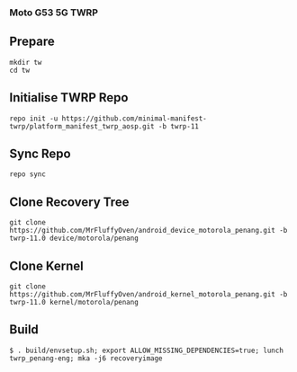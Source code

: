 ### Moto G53 5G TWRP

## Prepare
    mkdir tw
    cd tw
## Initialise TWRP Repo
    repo init -u https://github.com/minimal-manifest-twrp/platform_manifest_twrp_aosp.git -b twrp-11
## Sync Repo
    repo sync
## Clone Recovery Tree
    git clone https://github.com/MrFluffyOven/android_device_motorola_penang.git -b twrp-11.0 device/motorola/penang
## Clone Kernel
    git clone https://github.com/MrFluffyOven/android_kernel_motorola_penang.git -b twrp-11.0 kernel/motorola/penang
## Build
    $ . build/envsetup.sh; export ALLOW_MISSING_DEPENDENCIES=true; lunch twrp_penang-eng; mka -j6 recoveryimage
